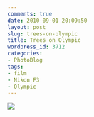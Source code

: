 ```yaml
---
comments: true
date: 2010-09-01 20:09:50
layout: post
slug: trees-on-olympic
title: Trees on Olympic
wordpress_id: 3712
categories:
- PhotoBlog
tags:
- film
- Nikon F3
- Olympic
---
```


![](http://ryanfitzer.com/main/wp-content/uploads/2010/09/2010-09-01-at-17-49-47.jpg)
